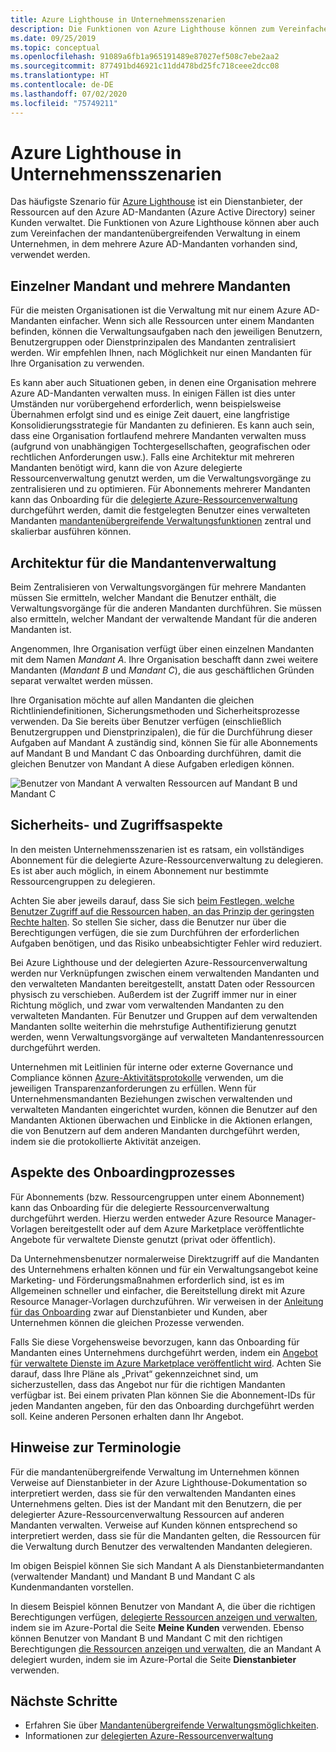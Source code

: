 ```yaml
---
title: Azure Lighthouse in Unternehmensszenarien
description: Die Funktionen von Azure Lighthouse können zum Vereinfachen der mandantenübergreifenden Verwaltung in einem Unternehmen, in dem mehrere Azure AD-Mandanten vorhanden sind, verwendet werden.
ms.date: 09/25/2019
ms.topic: conceptual
ms.openlocfilehash: 91089a6fb1a965191489e87027ef508c7ebe2aa2
ms.sourcegitcommit: 877491bd46921c11dd478bd25fc718ceee2dcc08
ms.translationtype: HT
ms.contentlocale: de-DE
ms.lasthandoff: 07/02/2020
ms.locfileid: "75749211"
---
```

# <a name="azure-lighthouse-in-enterprise-scenarios"></a>Azure Lighthouse in Unternehmensszenarien

Das häufigste Szenario für [Azure Lighthouse](../overview.md) ist ein Dienstanbieter, der Ressourcen auf den Azure AD-Mandanten (Azure Active Directory) seiner Kunden verwaltet. Die Funktionen von Azure Lighthouse können aber auch zum Vereinfachen der mandantenübergreifenden Verwaltung in einem Unternehmen, in dem mehrere Azure AD-Mandanten vorhanden sind, verwendet werden.

## <a name="single-vs-multiple-tenants"></a>Einzelner Mandant und mehrere Mandanten

Für die meisten Organisationen ist die Verwaltung mit nur einem Azure AD-Mandanten einfacher. Wenn sich alle Ressourcen unter einem Mandanten befinden, können die Verwaltungsaufgaben nach den jeweiligen Benutzern, Benutzergruppen oder Dienstprinzipalen des Mandanten zentralisiert werden. Wir empfehlen Ihnen, nach Möglichkeit nur einen Mandanten für Ihre Organisation zu verwenden.

Es kann aber auch Situationen geben, in denen eine Organisation mehrere Azure AD-Mandanten verwalten muss. In einigen Fällen ist dies unter Umständen nur vorübergehend erforderlich, wenn beispielsweise Übernahmen erfolgt sind und es einige Zeit dauert, eine langfristige Konsolidierungsstrategie für Mandanten zu definieren. Es kann auch sein, dass eine Organisation fortlaufend mehrere Mandanten verwalten muss (aufgrund von unabhängigen Tochtergesellschaften, geografischen oder rechtlichen Anforderungen usw.). Falls eine Architektur mit mehreren Mandanten benötigt wird, kann die von Azure delegierte Ressourcenverwaltung genutzt werden, um die Verwaltungsvorgänge zu zentralisieren und zu optimieren. Für Abonnements mehrerer Mandanten kann das Onboarding für die [delegierte Azure-Ressourcenverwaltung](azure-delegated-resource-management.md) durchgeführt werden, damit die festgelegten Benutzer eines verwalteten Mandanten [mandantenübergreifende Verwaltungsfunktionen](cross-tenant-management-experience.md) zentral und skalierbar ausführen können.

## <a name="tenant-management-architecture"></a>Architektur für die Mandantenverwaltung

Beim Zentralisieren von Verwaltungsvorgängen für mehrere Mandanten müssen Sie ermitteln, welcher Mandant die Benutzer enthält, die Verwaltungsvorgänge für die anderen Mandanten durchführen. Sie müssen also ermitteln, welcher Mandant der verwaltende Mandant für die anderen Mandanten ist.

Angenommen, Ihre Organisation verfügt über einen einzelnen Mandanten mit dem Namen *Mandant A*. Ihre Organisation beschafft dann zwei weitere Mandanten (*Mandant B* und *Mandant C*), die aus geschäftlichen Gründen separat verwaltet werden müssen.

Ihre Organisation möchte auf allen Mandanten die gleichen Richtliniendefinitionen, Sicherungsmethoden und Sicherheitsprozesse verwenden. Da Sie bereits über Benutzer verfügen (einschließlich Benutzergruppen und Dienstprinzipalen), die für die Durchführung dieser Aufgaben auf Mandant A zuständig sind, können Sie für alle Abonnements auf Mandant B und Mandant C das Onboarding durchführen, damit die gleichen Benutzer von Mandant A diese Aufgaben erledigen können.

![Benutzer von Mandant A verwalten Ressourcen auf Mandant B und Mandant C](../media/enterprise-azure-lighthouse.jpg)

## <a name="security-and-access-considerations"></a>Sicherheits- und Zugriffsaspekte

In den meisten Unternehmensszenarien ist es ratsam, ein vollständiges Abonnement für die delegierte Azure-Ressourcenverwaltung zu delegieren. Es ist aber auch möglich, in einem Abonnement nur bestimmte Ressourcengruppen zu delegieren.

Achten Sie aber jeweils darauf, dass Sie sich [beim Festlegen, welche Benutzer Zugriff auf die Ressourcen haben, an das Prinzip der geringsten Rechte halten](recommended-security-practices.md#assign-permissions-to-groups-using-the-principle-of-least-privilege). So stellen Sie sicher, dass die Benutzer nur über die Berechtigungen verfügen, die sie zum Durchführen der erforderlichen Aufgaben benötigen, und das Risiko unbeabsichtigter Fehler wird reduziert.

Bei Azure Lighthouse und der delegierten Azure-Ressourcenverwaltung werden nur Verknüpfungen zwischen einem verwaltenden Mandanten und den verwalteten Mandanten bereitgestellt, anstatt Daten oder Ressourcen physisch zu verschieben. Außerdem ist der Zugriff immer nur in einer Richtung möglich, und zwar vom verwaltenden Mandanten zu den verwalteten Mandanten.  Für Benutzer und Gruppen auf dem verwaltenden Mandanten sollte weiterhin die mehrstufige Authentifizierung genutzt werden, wenn Verwaltungsvorgänge auf verwalteten Mandantenressourcen durchgeführt werden.

Unternehmen mit Leitlinien für interne oder externe Governance und Compliance können [Azure-Aktivitätsprotokolle](../../azure-monitor/platform/platform-logs-overview.md) verwenden, um die jeweiligen Transparenzanforderungen zu erfüllen. Wenn für Unternehmensmandanten Beziehungen zwischen verwaltenden und verwalteten Mandanten eingerichtet wurden, können die Benutzer auf den Mandanten Aktionen überwachen und Einblicke in die Aktionen erlangen, die von Benutzern auf dem anderen Mandanten durchgeführt werden, indem sie die protokollierte Aktivität anzeigen.

## <a name="onboarding-process-considerations"></a>Aspekte des Onboardingprozesses

Für Abonnements (bzw. Ressourcengruppen unter einem Abonnement) kann das Onboarding für die delegierte Ressourcenverwaltung durchgeführt werden. Hierzu werden entweder Azure Resource Manager-Vorlagen bereitgestellt oder auf dem Azure Marketplace veröffentlichte Angebote für verwaltete Dienste genutzt (privat oder öffentlich).

Da Unternehmensbenutzer normalerweise Direktzugriff auf die Mandanten des Unternehmens erhalten können und für ein Verwaltungsangebot keine Marketing- und Förderungsmaßnahmen erforderlich sind, ist es im Allgemeinen schneller und einfacher, die Bereitstellung direkt mit Azure Resource Manager-Vorlagen durchzuführen. Wir verweisen in der [Anleitung für das Onboarding](../how-to/onboard-customer.md) zwar auf Dienstanbieter und Kunden, aber Unternehmen können die gleichen Prozesse verwenden.

Falls Sie diese Vorgehensweise bevorzugen, kann das Onboarding für Mandanten eines Unternehmens durchgeführt werden, indem ein [Angebot für verwaltete Dienste im Azure Marketplace veröffentlicht wird](../how-to/publish-managed-services-offers.md). Achten Sie darauf, dass Ihre Pläne als „Privat“ gekennzeichnet sind, um sicherzustellen, dass das Angebot nur für die richtigen Mandanten verfügbar ist. Bei einem privaten Plan können Sie die Abonnement-IDs für jeden Mandanten angeben, für den das Onboarding durchgeführt werden soll. Keine anderen Personen erhalten dann Ihr Angebot.

## <a name="terminology-notes"></a>Hinweise zur Terminologie

Für die mandantenübergreifende Verwaltung im Unternehmen können Verweise auf Dienstanbieter in der Azure Lighthouse-Dokumentation so interpretiert werden, dass sie für den verwaltenden Mandanten eines Unternehmens gelten. Dies ist der Mandant mit den Benutzern, die per delegierter Azure-Ressourcenverwaltung Ressourcen auf anderen Mandanten verwalten. Verweise auf Kunden können entsprechend so interpretiert werden, dass sie für die Mandanten gelten, die Ressourcen für die Verwaltung durch Benutzer des verwaltenden Mandanten delegieren.

Im obigen Beispiel können Sie sich Mandant A als Dienstanbietermandanten (verwaltender Mandant) und Mandant B und Mandant C als Kundenmandanten vorstellen.

In diesem Beispiel können Benutzer von Mandant A, die über die richtigen Berechtigungen verfügen, [delegierte Ressourcen anzeigen und verwalten](../how-to/view-manage-customers.md), indem sie im Azure-Portal die Seite **Meine Kunden** verwenden. Ebenso können Benutzer von Mandant B und Mandant C mit den richtigen Berechtigungen [die Ressourcen anzeigen und verwalten](../how-to/view-manage-service-providers.md), die an Mandant A delegiert wurden, indem sie im Azure-Portal die Seite **Dienstanbieter** verwenden.

## <a name="next-steps"></a>Nächste Schritte

- Erfahren Sie über [Mandantenübergreifende Verwaltungsmöglichkeiten](cross-tenant-management-experience.md).
- Informationen zur [delegierten Azure-Ressourcenverwaltung](azure-delegated-resource-management.md)